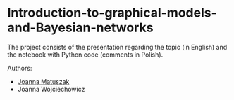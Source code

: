 # Introduction-to-graphical-models-and-Bayesian-networks

The project consists of the presentation regarding the topic (in English) and the notebook with Python code (comments in Polish). 

Authors:
- [Joanna Matuszak](https://github.com/vsiv00)
- Joanna Wojciechowicz
